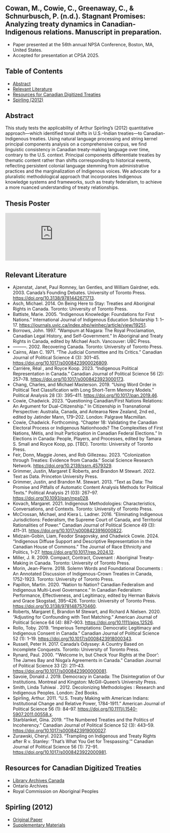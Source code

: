 ## Cowan, M., Cowie, C., Greenaway, C., & Schnurbusch, P. (n.d.). Stagnant Promises: Analyzing treaty dynamics in Canadian-Indigenous relations. Manuscript in preparation.
- Paper presented at the 56th annual NPSA Conference, Boston, MA, United States.
- Accepted for presentation at CPSA 2025.

## Table of Contents
- [Abstract](#abstract)
- [Relevant Literature](#relevant-literature)
- [Resources for Canadian Digitized Treaties](#resources-for-canadian-digitized-treaties)
- [Spirling (2012)](#spirling-2012)

## Abstract
This study tests the applicability of Arthur Spirling’s (2012) quantitative approach—which identified tonal shifts in U.S.–Indian treaties—to Canadian-Indigenous treaties. Using natural language processing and string kernel principal components analysis on a comprehensive corpus, we find linguistic consistency in Canadian treaty-making language over time, contrary to the U.S. context. Principal components differentiate treaties by thematic content rather than shifts corresponding to historical events, reflecting persistent colonial language stemming from administrative practices and the marginalization of Indigenous voices. We advocate for a pluralistic methodological approach that incorporates Indigenous knowledge systems and frameworks, such as treaty federalism, to achieve a more nuanced understanding of treaty relationships.

## Thesis Poster
![image](https://github.com/mcowan38/CAN_treaties_NLP/blob/main/Cowan%2C%20M.%2C%20Cowie%2C%20C.%2C%20Greenaway%20C.%2C%20%26%20Schnurbusch%2C%20P.%20(n.d.)%2C%20Stagnant%20Promises%20-%20Poster.pdf)

## Relevant Literature
-	Ajzenstat, Janet, Paul Romney, Ian Gentles, and William Gairdner, eds. 2003. Canada’s Founding Debates. University of Toronto Press. https://doi.org/10.3138/9781442671713.
-	Asch, Michael. 2014. On Being Here to Stay: Treaties and Aboriginal Rights in Canada. Toronto: University of Toronto Press.
-	Battiste, Marie. 2005. “Indigenous Knowledge: Foundations for First Nations.” International Journal of Indigenous Education Scholarship 1: 1–17. https://journals.uvic.ca/index.php/winhec/article/view/19251.
-	Borrows, John. 1997. “Wampum at Niagara: The Royal Proclamation, Canadian Legal History, and Self-Government.” In Aboriginal and Treaty Rights in Canada, edited by Michael Asch. Vancouver: UBC Press.
-	———. 2002. Recovering Canada. Toronto: University of Toronto Press.
-	Cairns, Alan C. 1971. “The Judicial Committee and Its Critics.” Canadian Journal of Political Science 4 (3): 301–45. https://doi.org/10.1017/s0008423900026809.
-	Carrière, Réal , and Royce Koop. 2023. “Indigenous Political Representation in Canada.” Canadian Journal of Political Science 56 (2): 257–78. https://doi.org/10.1017/s0008423923000173.
-	Chang, Charles, and Michael Masterson. 2019. “Using Word Order in Political Text Classification with Long Short-Term Memory Models.” Political Analysis 28 (3): 395–411. https://doi.org/10.1017/pan.2019.46.
-	Cowie, Chadwick. 2023. “Questioning Canadian/First Nations Relations: An Argument for Dual-Citizenship.” In Citizenship in Transnational Perspective: Australia, Canada, and Aotearoa New Zealand, 2nd ed., edited by Jatinder Mann, 179–202. London: Palgrave Macmillan. 
-	Cowie, Chadwick. Forthcoming. “Chapter 18: Validating the Canadian Electoral Process or Indigenous Nationhoods? The Complexities of First Nations, Métis, and Inuit Participation in Canadian Federal Elections.” In Elections in Canada: People, Players, and Processes, edited by Tamara S. Small and Royce Koop, pp. [TBD]. Toronto: University of Toronto Press. 
-	Feir, Donn, Maggie Jones, and Rob Gillezeau. 2023. “Colonization through Treaties: Evidence from Canada.” Social Science Research Network. https://doi.org/10.2139/ssrn.4579329.
-	Grimmer, Justin, Margaret E Roberts, and Brandon M Stewart. 2022. Text as Data. Princeton University Press.
-	Grimmer, Justin, and Brandon M. Stewart. 2013. “Text as Data: The Promise and Pitfalls of Automatic Content Analysis Methods for Political Texts.” Political Analysis 21 (03): 267–97. https://doi.org/10.1093/pan/mps028.
-	Kovach, Margaret. 2021. Indigenous Methodologies: Characteristics, Conversations, and Contexts. Toronto: University of Toronto Press.
-	McCrossan, Michael, and Kiera L. Ladner. 2016. “Eliminating Indigenous Jurisdictions: Federalism, the Supreme Court of Canada, and Territorial Rationalities of Power.” Canadian Journal of Political Science 49 (3): 411–31. https://doi.org/10.1017/s0008423916000822.
-	Midzain-Gobin, Liam, Feodor Snagovsky, and Chadwick Cowie. 2024. “Indigenous Diffuse Support and Descriptive Representation in the Canadian House of Commons.” The Journal of Race Ethnicity and Politics, 1–27. https://doi.org/10.1017/rep.2024.12.
-	Miller, J. R. 2009. Compact, Contract, Covenant : Aboriginal Treaty-Making in Canada. Toronto: University of Toronto Press.
-	Morin, Jean-Pierre. 2018. Solemn Words and Foundational Documents : An Annotated Discussion of Indigenous-Crown Treaties in Canada, 1752-1923. Toronto: University of Toronto Press.
-	Papillon, Martin. 2020. “Nation to Nation? Canadian Federalism and Indigenous Multi-Level Governance.” In Canadian Federalism: Performance, Effectiveness, and Legitimacy, edited by Herman Bakvis and Grace Skogstad, 395–426. Toronto: University of Toronto Press. https://doi.org/10.3138/9781487570460.
-	Roberts, Margaret E, Brandon M Stewart, and Richard A Nielsen. 2020. “Adjusting for Confounding with Text Matching.” American Journal of Political Science 64 (4): 887–903. https://doi.org/10.1111/ajps.12526.
-	Rollo, Toby. 2019. “Imperious Temptations: Democratic Legitimacy and Indigenous Consent in Canada.” Canadian Journal of Political Science 52 (1): 1–19. https://doi.org/10.1017/s0008423918000343.
-	Russell, Peter H. 2017. Canada’s Odyssey: A Country Based on Incomplete Conquests. Toronto: University of Toronto Press.
-	Rynard, Paul. 2000. “‘Welcome In, but Check Your Rights at the Door’: The James Bay and Nisga’a Agreements in Canada.” Canadian Journal of Political Science 33 (2): 211–43. https://doi.org/10.1017/s0008423900000081.
-	Savoie, Donald J. 2019. Democracy in Canada: The Disintegration of Our Institutions. Montreal and Kingston: McGill-Queen’s University Press.
-	Smith, Linda Tuhiwai . 2012. Decolonizing Methodologies : Research and Indigenous Peoples. London: Zed Books.
-	Spirling, Arthur. 2011. “U.S. Treaty Making with American Indians: Institutional Change and Relative Power, 1784-1911.” American Journal of Political Science 56 (1): 84–97. https://doi.org/10.1111/j.1540-5907.2011.00558.x.
-	Starblanket, Gina. 2019. “The Numbered Treaties and the Politics of Incoherency.” Canadian Journal of Political Science 52 (3): 443–59. https://doi.org/10.1017/s0008423919000027.
-	Zurawski, Cheryl. 2023. “Trampling on Indigenous and Treaty Rights after R v. Stanley: ‘That’s What You Get for Trespassing.’” Canadian Journal of Political Science 56 (1): 72–91. https://doi.org/10.1017/s0008423922000981.

## Resources for Canadian Digitized Treaties
- [Library Archives Canada](https://library-archives.canada.ca/eng/collection/research-help/indigenous-heritage/Pages/treaties-surrenders-agreements.aspx#a1)
- Ontario Archives
- Royal Commission on Aboriginal Peoples

## Spirling (2012)
- [Original Paper](https://dataverse.harvard.edu/dataset.xhtml?persistentId=hdl:1902.1/17222)
- [Supplementary Materials](https://github.com/ArthurSpirling/AJPS_Treaties_Replication/)
